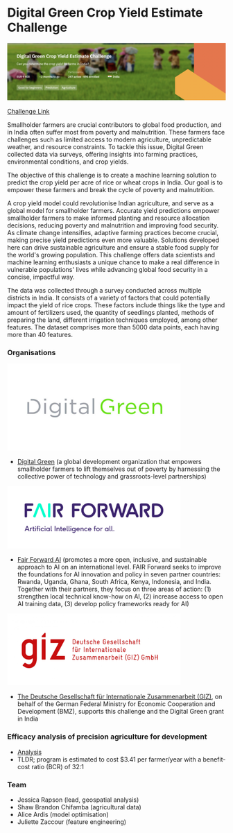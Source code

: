 # Digital Green Crop Yield Estimate Challenge

![title card](title-card.png)

[Challenge Link](https://zindi.africa/competitions/digital-green-crop-yield-estimate-challenge)

Smallholder farmers are crucial contributors to global food production, and in India often suffer most from poverty and malnutrition. These farmers face challenges such as limited access to modern agriculture, unpredictable weather, and resource constraints. To tackle this issue, Digital Green collected data via surveys, offering insights into farming practices, environmental conditions, and crop yields.

The objective of this challenge is to create a machine learning solution to predict the crop yield per acre of rice or wheat crops in India. Our goal is to empower these farmers and break the cycle of poverty and malnutrition.

A crop yield model could revolutionise Indian agriculture, and serve as a global model for smallholder farmers. Accurate yield predictions empower smallholder farmers to make informed planting and resource allocation decisions, reducing poverty and malnutrition and improving food security. As climate change intensifies, adaptive farming practices become crucial, making precise yield predictions even more valuable. Solutions developed here can drive sustainable agriculture and ensure a stable food supply for the world's growing population. This challenge offers data scientists and machine learning enthusiasts a unique chance to make a real difference in vulnerable populations' lives while advancing global food security in a concise, impactful way.

The data was collected through a survey conducted across multiple districts in India. It consists of a variety of factors that could potentially impact the yield of rice crops. These factors include things like the type and amount of fertilizers used, the quantity of seedlings planted, methods of preparing the land, different irrigation techniques employed, among other features. The dataset comprises more than 5000 data points, each having more than 40 features.

### Organisations
<img src="digital-green.jpeg" width="400">

- [Digital Green](https://www.digitalgreen.org/) (a global development organization that empowers smallholder farmers to lift themselves out of poverty by harnessing the collective power of technology and grassroots-level partnerships)

<img src="fair-forward.jpeg" width="400">

- [Fair Forward AI](https://www.bmz-digital.global/en/overview-of-initiatives/fair-forward/) (promotes a more open, inclusive, and sustainable approach to AI on an international level. FAIR Forward seeks to improve the foundations for AI innovation and policy in seven partner countries: Rwanda, Uganda, Ghana, South Africa, Kenya, Indonesia, and India. Together with their partners, they focus on three areas of action: (1) strengthen local technical know-how on AI, (2) increase access to open AI training data, (3) develop policy frameworks ready for AI)

<img src="giz.jpeg" width="400">

- [The Deutsche Gesellschaft für Internationale Zusammenarbeit (GIZ)](https://www.giz.de/de/html/index.html), on behalf of the German Federal Ministry for Economic Cooperation and Development (BMZ), supports this challenge and the Digital Green grant in India

### Efficacy analysis of precision agriculture for development
- [Analysis](https://files.givewell.org/files/DWDA%202009/PAD/PAD_Slide_presentation_2020.pdf)
- TLDR; program is estimated to cost $3.41 per farmer/year with a benefit-cost ratio (BCR) of 32:1

### Team
- Jessica Rapson (lead, geospatial analysis)
- Shaw Brandon Chifamba (agricultural data)
- Alice Ardis (model optimisation)
- Juliette Zaccour (feature engineering)
